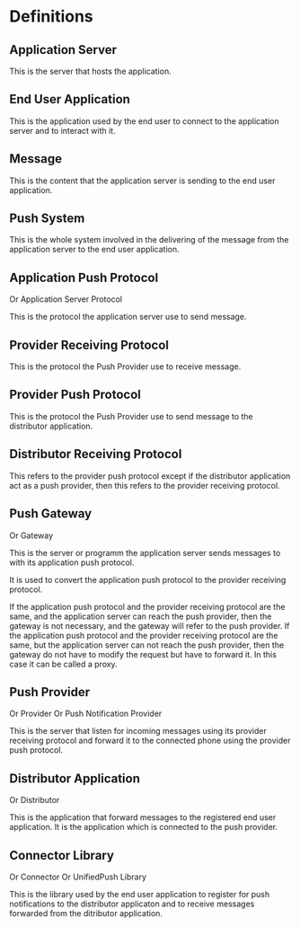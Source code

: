 # Definitions

## Application Server

This is the server that hosts the application.

## End User Application

This is the application used by the end user to connect to the application server and to interact with it.

## Message

This is the content that the application server is sending to the end user application.

## Push System

This is the whole system involved in the delivering of the message from the application server to the end user application.

## Application Push Protocol
Or Application Server Protocol

This is the protocol the application server use to send message.

## Provider Receiving Protocol

This is the protocol the Push Provider use to receive message.

## Provider Push Protocol

This is the protocol the Push Provider use to send message to the distributor application.

## Distributor Receiving Protocol

This refers to the provider push protocol except if the distributor application act as a push provider, then this refers to the provider receiving protocol.

## Push Gateway
Or Gateway

This is the server or programm the application server sends messages to with its application push protocol. 

It is used to convert the application push protocol to the provider receiving protocol. 

If the application push protocol and the provider receiving protocol are the same, and the application server can reach the push provider, then the gateway is not necessary, and the gateway will refer to the push provider.
If the application push protocol and the provider receiving protocol are the same, but the application server can not reach the push provider, then the gateway do not have to modify the request but have to forward it. In this case it can be called a proxy.

## Push Provider
Or Provider
Or Push Notification Provider

This is the server that listen for incoming messages using its provider receiving protocol and forward it to the connected phone using the provider push protocol.

## Distributor Application
Or Distributor

This is the application that forward messages to the registered end user application. It is the application which is connected to the push provider.

## Connector Library
Or Connector
Or UnifiedPush Library

This is the library used by the end user application to register for push notifications to the distributor applicaton and to receive messages forwarded from the ditributor application.

